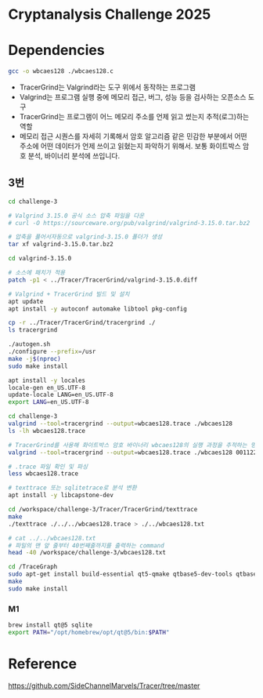 # Cryptanalysis Challenge 2025

# Dependencies

```bash
gcc -o wbcaes128 ./wbcaes128.c
```

- TracerGrind는 Valgrind라는 도구 위에서 동작하는 프로그램
- Valgrind는 프로그램 실행 중에 메모리 접근, 버그, 성능 등을 검사하는 오픈소스 도구
- TracerGrind는 프로그램이 어느 메모리 주소를 언제 읽고 썼는지 추적(로그)하는 역할
- 메모리 접근 시퀀스를 자세히 기록해서 암호 알고리즘 같은 민감한 부분에서 어떤 주소에 어떤 데이터가 언제 쓰이고 읽혔는지 파악하기 위해서. 보통 화이트박스 암호 분석, 바이너리 분석에 쓰입니다.

## 3번

```bash
cd challenge-3

# Valgrind 3.15.0 공식 소스 압축 파일을 다운
# curl -O https://sourceware.org/pub/valgrind/valgrind-3.15.0.tar.bz2

# 압축을 풀어서자동으로 valgrind-3.15.0 폴더가 생성
tar xf valgrind-3.15.0.tar.bz2

cd valgrind-3.15.0

# 소스에 패치가 적용
patch -p1 < ../Tracer/TracerGrind/valgrind-3.15.0.diff

# Valgrind + TracerGrind 빌드 및 설치
apt update
apt install -y autoconf automake libtool pkg-config

cp -r ../Tracer/TracerGrind/tracergrind ./
ls tracergrind

./autogen.sh
./configure --prefix=/usr
make -j$(nproc)
sudo make install

apt install -y locales
locale-gen en_US.UTF-8
update-locale LANG=en_US.UTF-8
export LANG=en_US.UTF-8
```

```bash
cd challenge-3
valgrind --tool=tracergrind --output=wbcaes128.trace ./wbcaes128
ls -lh wbcaes128.trace

# TracerGrind를 사용해 화이트박스 암호 바이너리 wbcaes128의 실행 과정을 추적하는 명령어
valgrind --tool=tracergrind --output=wbcaes128.trace ./wbcaes128 00112233445566778899aabbccddeeff

# .trace 파일 확인 및 파싱
less wbcaes128.trace

# texttrace 또는 sqlitetrace로 분석 변환
apt install -y libcapstone-dev

cd /workspace/challenge-3/Tracer/TracerGrind/texttrace
make
./texttrace ./../../wbcaes128.trace > ./../wbcaes128.txt

# cat ../../wbcaes128.txt
# 파일의 맨 앞 줄부터 40번째줄까지를 출력하는 command
head -40 /workspace/challenge-3/wbcaes128.txt
```

```bash
cd /TraceGraph
sudo apt-get install build-essential qt5-qmake qtbase5-dev-tools qtbase5-dev libsqlite3-dev
make
sudo make install

```

### M1

```bash
brew install qt@5 sqlite
export PATH="/opt/homebrew/opt/qt@5/bin:$PATH"
```

# Reference

https://github.com/SideChannelMarvels/Tracer/tree/master
